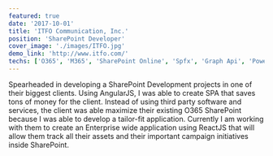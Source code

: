```yaml
---
featured: true
date: '2017-10-01'
title: 'ITFO Communication, Inc.'
position: 'SharePoint Developer'
cover_image: './images/ITFO.jpg'
demo_link: 'http://www.itfo.com/'
techs: ['O365', 'M365', 'SharePoint Online', 'Spfx', 'Graph Api', 'Power Platform', 'ReactJS', 'Sass/Less']
---
```


Spearheaded in developing a SharePoint Development projects in one of their biggest clients. Using AngularJS, I was able to create SPA that saves tons of money for the client. Instead of using third party software and services, the client was able maximize their existing O365 SharePoint because I was able to develop a tailor-fit application. Currently I am working with them to create an Enterprise wide application using ReactJS that will allow them track all their assets and their important campaign initiatives inside SharePoint.
